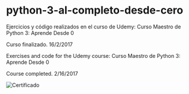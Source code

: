 # python-3-al-completo-desde-cero
Ejercicios y código realizados en el curso de Udemy: Curso Maestro de Python 3: Aprende Desde 0

Curso finalizado. 16/2/2017


Exercises and code for the Udemy course: Curso Maestro de Python 3: Aprende Desde 0

Course completed. 2/16/2017

![Certificado](https://raw.githubusercontent.com/BorjaG90/python-course/master/UC-9BR15LUY.jpg)
